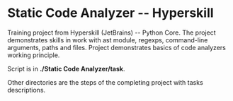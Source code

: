# Static Code Analyzer -- Hyperskill
Training project from Hyperskill (JetBrains) -- Python Core. The project demonstrates skills in work with ast module, regexps, command-line arguments, paths and files. Project demonstrates basics of code analyzers working principle.

Script is in **./Static Code Analyzer/task**.

Other directories are the steps of the completing project with tasks descriptions.
